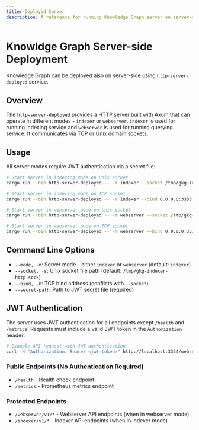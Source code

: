 ```yaml
---
title: Deployed Server
description: A reference for running Knowledge Graph server on server-side
---
```


# Knowldge Graph Server-side Deployment

Knowledge Graph can be deployed also on server-side using `http-server-deployed` service.

## Overview

The `http-server-deployed` provides a HTTP server built with Axum that can operate in different modes - `indexer` or `webserver`. `indexer` is used for running indexing service and `webserver` is used for running querying service. It communicates via TCP or Unix domain sockets.

## Usage

All server modes require JWT authentication via a secret file:

```bash
# Start server in indexing mode on Unix socket
cargo run --bin http-server-deployed -- -m indexer --socket /tmp/gkg-indexer-http.sock --secret-path /path/to/jwt-secret

# Start server in indexing mode on TCP socket
cargo run --bin http-server-deployed -- -m indexer --bind 0.0.0.0:3333 --secret-path /path/to/jwt-secret

# Start server in webserver mode on Unix socket
cargo run --bin http-server-deployed -- -m webserver --socket /tmp/gkg-webserver-http.sock --secret-path /path/to/jwt-secret

# Start server in webserver mode on TCP socket
cargo run --bin http-server-deployed -- -m webserver --bind 0.0.0.0:3334 --secret-path /path/to/jwt-secret
```

## Command Line Options

- `--mode, -m`: Server mode - either `indexer` or `webserver` (default: `indexer`)
- `--socket, -s`: Unix socket file path (default: `/tmp/gkg-indexer-http.sock`)
- `--bind, -b`: TCP bind address (conflicts with `--socket`)
- `--secret-path`: Path to JWT secret file (required)

## JWT Authentication

The server uses JWT authentication for all endpoints except `/health` and `/metrics`. Requests must include a valid JWT token in the `Authorization` header:

```bash
# Example API request with JWT authentication
curl -H "Authorization: Bearer <jwt-token>" http://localhost:3334/webserver/v1/tool
```

### Public Endpoints (No Authentication Required)

- `/health` - Health check endpoint
- `/metrics` - Prometheus metrics endpoint

### Protected Endpoints

- `/webserver/v1/*` - Webserver API endpoints (when in webserver mode)
- `/indexer/v1/*` - Indexer API endpoints (when in indexer mode)
